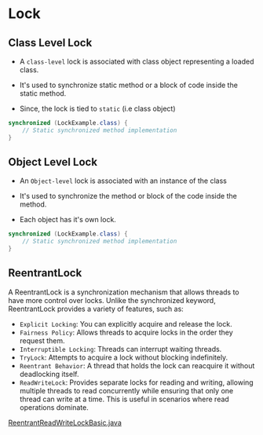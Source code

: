 # Lock

## Class Level Lock

* A `class-level` lock is associated with class object representing a loaded class.

* It's used to synchronize static method or a block of code inside the static method.

* Since, the lock is tied to `static` (i.e class object)

```java
synchronized (LockExample.class) {
    // Static synchronized method implementation
}
```

## Object Level Lock

* An `Object-level` lock is associated with an instance of the class

* It's used to synchronize the method or block of the code inside the method.

* Each object has it's own lock.

```java
synchronized (LockExample.class) {
    // Static synchronized method implementation
}

```

## ReentrantLock 

A ReentrantLock is a synchronization mechanism that allows threads to have more control over locks. Unlike the synchronized keyword, ReentrantLock provides a variety of features, such as:

* `Explicit Locking`: You can explicitly acquire and release the lock.
* `Fairness Policy`: Allows threads to acquire locks in the order they request them.
* `Interruptible Locking`: Threads can interrupt waiting threads.
* `TryLock`: Attempts to acquire a lock without blocking indefinitely.
* `Reentrant Behavior`: A thread that holds the lock can reacquire it without deadlocking itself.
* `ReadWriteLock`:  Provides separate locks for reading and writing, allowing multiple threads to read concurrently while ensuring that only one thread can write at a time. This is useful in scenarios where read operations dominate.

[ReentrantReadWriteLockBasic.java](ReentrantReadWriteLockBasic.java ':include :type=code')